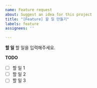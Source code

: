 ```yaml
---
name: Feature request
about: Suggest an idea for this project
title: "[Feature] 할 일 만들기"
labels: feature
assignees: ''

---
```


**할 일**
할 일을 입력해주세요.

**TODO**
- [ ] 할 일 1
- [ ] 할 일 2
- [ ] 할 일 3
